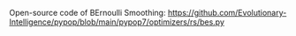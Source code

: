 Open-source code of BErnoulli Smoothing: https://github.com/Evolutionary-Intelligence/pypop/blob/main/pypop7/optimizers/rs/bes.py
